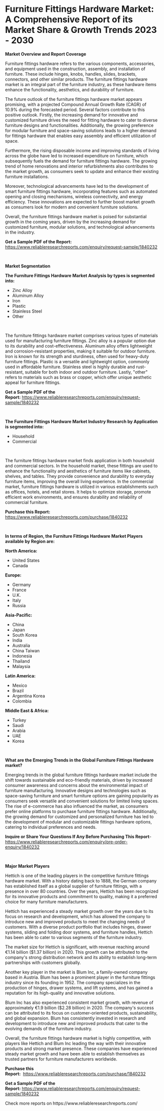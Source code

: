 <p><h1>Furniture Fittings Hardware Market: A Comprehensive Report of its Market Share & Growth Trends 2023 - 2030</h1></p><p><strong>Market Overview and Report Coverage</strong></p>
<p><p>Furniture fittings hardware refers to the various components, accessories, and equipment used in the construction, assembly, and installation of furniture. These include hinges, knobs, handles, slides, brackets, connectors, and other similar products. The furniture fittings hardware market is an integral part of the furniture industry, as these hardware items enhance the functionality, aesthetics, and durability of furniture.</p><p>The future outlook of the furniture fittings hardware market appears promising, with a projected Compound Annual Growth Rate (CAGR) of 10.9% during the forecasted period. Several factors contribute to this positive outlook. Firstly, the increasing demand for innovative and customized furniture drives the need for fitting hardware to cater to diverse furniture designs and functionalities. Additionally, the growing preference for modular furniture and space-saving solutions leads to a higher demand for fittings hardware that enables easy assembly and efficient utilization of space.</p><p>Furthermore, the rising disposable income and improving standards of living across the globe have led to increased expenditure on furniture, which subsequently fuels the demand for furniture fittings hardware. The growing trend of home renovations and interior refurbishments also contributes to the market growth, as consumers seek to update and enhance their existing furniture installations.</p><p>Moreover, technological advancements have led to the development of smart furniture fittings hardware, incorporating features such as automated opening and closing mechanisms, wireless connectivity, and energy efficiency. These innovations are expected to further boost market growth as consumers look for modern and convenient furniture solutions.</p><p>Overall, the furniture fittings hardware market is poised for substantial growth in the coming years, driven by the increasing demand for customized furniture, modular solutions, and technological advancements in the industry.</p></p>
<p><strong>Get a Sample PDF of the Report:</strong> <a href="https://www.reliableresearchreports.com/enquiry/request-sample/1840232">https://www.reliableresearchreports.com/enquiry/request-sample/1840232</a></p>
<p>&nbsp;</p>
<p><strong>Market Segmentation</strong></p>
<p><strong>The Furniture Fittings Hardware Market Analysis by types is segmented into:</strong></p>
<p><ul><li>Zinc Alloy</li><li>Aluminum Alloy</li><li>Iron</li><li>Plastic</li><li>Stainless Steel</li><li>Other</li></ul></p>
<p>&nbsp;</p>
<p><p>The furniture fittings hardware market comprises various types of materials used for manufacturing furniture fittings. Zinc alloy is a popular option due to its durability and cost-effectiveness. Aluminum alloy offers lightweight and corrosion-resistant properties, making it suitable for outdoor furniture. Iron is known for its strength and sturdiness, often used for heavy-duty furniture fittings. Plastic is a versatile and lightweight option, commonly used in affordable furniture. Stainless steel is highly durable and rust-resistant, suitable for both indoor and outdoor furniture. Lastly, "other" refers to materials such as brass or copper, which offer unique aesthetic appeal for furniture fittings.</p></p>
<p><strong>Get a Sample PDF of the Report:</strong>&nbsp;<a href="https://www.reliableresearchreports.com/enquiry/request-sample/1840232">https://www.reliableresearchreports.com/enquiry/request-sample/1840232</a></p>
<p>&nbsp;</p>
<p><strong>The Furniture Fittings Hardware Market Industry Research by Application is segmented into:</strong></p>
<p><ul><li>Household</li><li>Commercial</li></ul></p>
<p>&nbsp;</p>
<p><p>The furniture fittings hardware market finds application in both household and commercial sectors. In the household market, these fittings are used to enhance the functionality and aesthetics of furniture items like cabinets, shelves, and tables. They provide convenience and durability to everyday furniture items, improving the overall living experience. In the commercial market, furniture fittings hardware is utilized in various establishments such as offices, hotels, and retail stores. It helps to optimize storage, promote efficient work environments, and ensures durability and reliability of commercial furniture.</p></p>
<p><strong>Purchase this Report:</strong>&nbsp; <a href="https://www.reliableresearchreports.com/purchase/1840232">https://www.reliableresearchreports.com/purchase/1840232</a></p>
<p>&nbsp;</p>
<p><strong>In terms of Region, the Furniture Fittings Hardware Market Players available by Region are:</strong></p>
<p>
    <p> <strong> North America: </strong>
        <ul>
            <li>United States</li>
            <li>Canada</li>
        </ul>
        </p> 
    <p> <strong> Europe: </strong>
        <ul>
            <li>Germany</li>
            <li>France</li>
            <li>U.K.</li>
            <li>Italy</li>
            <li>Russia</li>
        </ul>
        </p> 
    <p> <strong> Asia-Pacific: </strong>
        <ul>
            <li>China</li>
            <li>Japan</li>
            <li>South Korea</li>
            <li>India</li>
            <li>Australia</li>
            <li>China Taiwan</li>
            <li>Indonesia</li>
            <li>Thailand</li>
            <li>Malaysia</li>
        </ul>
        </p> 
    <p> <strong> Latin America: </strong>
        <ul>
            <li>Mexico</li>
            <li>Brazil</li>
            <li>Argentina Korea</li>
            <li>Colombia</li>
        </ul>
        </p> 
    <p> <strong> Middle East & Africa: </strong>
        <ul>
            <li>Turkey</li>
            <li>Saudi</li>
            <li>Arabia</li>
            <li>UAE</li>
            <li>Korea</li>
        </ul>
    </p>
    </p>
<p>&nbsp;</p>
<p><strong>What are the Emerging Trends in the Global Furniture Fittings Hardware market?</strong></p>
<p><p>Emerging trends in the global furniture fittings hardware market include the shift towards sustainable and eco-friendly materials, driven by increased consumer awareness and concerns about the environmental impact of furniture manufacturing. Innovative designs and technologies such as space-saving furniture and smart furniture options are gaining popularity as consumers seek versatile and convenient solutions for limited living spaces. The rise of e-commerce has also influenced the market, as consumers prefer online platforms to purchase furniture fittings hardware. Additionally, the growing demand for customized and personalized furniture has led to the development of modular and customizable fittings hardware options, catering to individual preferences and needs.</p></p>
<p><strong>Inquire or Share Your Questions If Any Before Purchasing This Report</strong>- <a href="https://www.reliableresearchreports.com/enquiry/pre-order-enquiry/1840232">https://www.reliableresearchreports.com/enquiry/pre-order-enquiry/1840232</a></p>
<p>&nbsp;</p>
<p><strong>Major Market Players</strong></p>
<p><p>Hettich is one of the leading players in the competitive furniture fittings hardware market. With a history dating back to 1888, the German company has established itself as a global supplier of furniture fittings, with a presence in over 80 countries. Over the years, Hettich has been recognized for its innovative products and commitment to quality, making it a preferred choice for many furniture manufacturers.</p><p>Hettich has experienced a steady market growth over the years due to its focus on research and development, which has allowed the company to introduce new and improved products to meet the changing needs of customers. With a diverse product portfolio that includes hinges, drawer systems, sliding and folding door systems, and furniture handles, Hettich has been able to cater to various segments of the furniture industry.</p><p>The market size for Hettich is significant, with revenue reaching around €1.14 billion ($1.37 billion) in 2020. This growth can be attributed to the company's strong distribution network and its ability to establish long-term partnerships with customers globally.</p><p>Another key player in the market is Blum Inc, a family-owned company based in Austria. Blum has been a prominent player in the furniture fittings industry since its founding in 1952. The company specializes in the production of hinges, drawer systems, and lift systems, and has gained a reputation for its high-quality and innovative solutions.</p><p>Blum Inc has also experienced consistent market growth, with revenue of approximately €1.9 billion ($2.28 billion) in 2020. The company's success can be attributed to its focus on customer-oriented products, sustainability, and global expansion. Blum has consistently invested in research and development to introduce new and improved products that cater to the evolving demands of the furniture industry.</p><p>Overall, the furniture fittings hardware market is highly competitive, with players like Hettich and Blum Inc leading the way with their innovative products and strong market presence. These companies have experienced steady market growth and have been able to establish themselves as trusted partners for furniture manufacturers worldwide.</p></p>
<p><strong>Purchase this Report:</strong>&nbsp;&nbsp;<a href="https://www.reliableresearchreports.com/purchase/1840232">https://www.reliableresearchreports.com/purchase/1840232</a></p>
<p></p>
<p><strong>Get a Sample PDF of the Report:</strong>&nbsp;<a href="https://www.reliableresearchreports.com/enquiry/request-sample/1840232">https://www.reliableresearchreports.com/enquiry/request-sample/1840232</a></p>
<p>Check more reports on https://www.reliableresearchreports.com/</p>